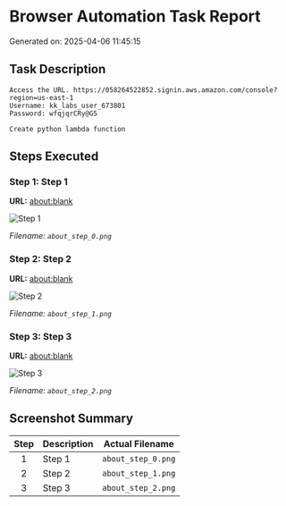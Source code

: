 # Browser Automation Task Report

Generated on: 2025-04-06 11:45:15

## Task Description

```
Access the URL. https://058264522852.signin.aws.amazon.com/console?region=us-east-1
Username: kk_labs_user_673801
Password: wfqjqrCRy@G5

Create python lambda function
```

## Steps Executed

### Step 1: Step 1

**URL:** [about:blank](about:blank)

![Step 1](/images/run_20250406_114505/about_step_0.png)

*Filename: `about_step_0.png`*

### Step 2: Step 2

**URL:** [about:blank](about:blank)

![Step 2](/images/run_20250406_114505/about_step_1.png)

*Filename: `about_step_1.png`*

### Step 3: Step 3

**URL:** [about:blank](about:blank)

![Step 3](/images/run_20250406_114505/about_step_2.png)

*Filename: `about_step_2.png`*

## Screenshot Summary

| Step | Description | Actual Filename |
|:----:|-------------|----------------|
| 1 | Step 1 | `about_step_0.png` |
| 2 | Step 2 | `about_step_1.png` |
| 3 | Step 3 | `about_step_2.png` |
